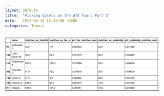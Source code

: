 ```yaml
---
layout: default
title:  "Picking Upsets on the WTA Tour: Part 1"
date:   2017-04-13 12:20:00 -0800
categories: Tennis
---
```


<img src="https://github.com/amlanlimaye/amlanlimaye.github.io/blob/master/assets/Capture.PNG">
